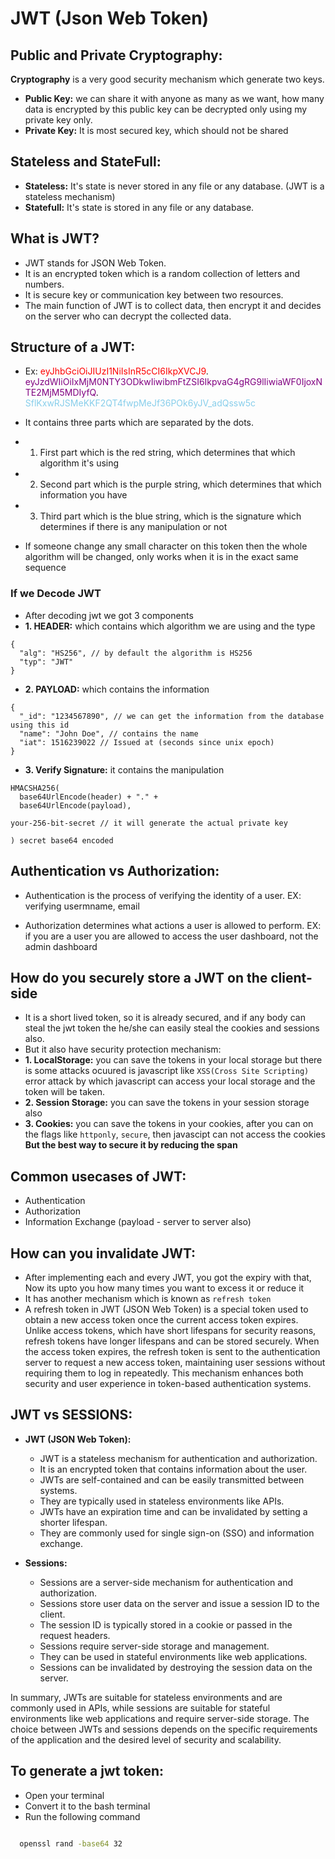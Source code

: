 # JWT (Json Web Token)

## Public and Private Cryptography:

__Cryptography__ is a very good security mechanism which generate two keys.
- __Public Key:__ we can share it with anyone as many as we want, how many data is encrypted by this public key can be decrypted only using my private key only. 
- __Private Key:__ It is most secured key, which should not be shared

## Stateless and StateFull:
- __Stateless:__ It's state is never stored in any file or any database. (JWT is a stateless mechanism)
- __Statefull:__ It's state is stored in any file or any database.

## What is JWT?
- JWT stands for JSON Web Token. 
- It is an encrypted token which is a random collection of letters and numbers. 
- It is secure key or communication key between two resources. 
- The main function of JWT is to collect data, then encrypt it and decides on the server who can decrypt the collected data.

## Structure of a JWT:
- Ex: <span style="color: red">eyJhbGciOiJIUzI1NiIsInR5cCI6IkpXVCJ9</span>.
<span style="color: purple">eyJzdWIiOiIxMjM0NTY3ODkwIiwibmFtZSI6IkpvaG4gRG9lIiwiaWF0IjoxNTE2MjM5MDIyfQ</span>.
<span style="color: skyblue">SflKxwRJSMeKKF2QT4fwpMeJf36POk6yJV_adQssw5c</span>

- It contains three parts which are separated by the dots.
- 1. First part which is the red string, which determines that which algorithm it's using
- 2. Second part which is the purple string, which determines that which information you have
- 3. Third part which is the blue string, which is the signature which determines if there is any manipulation or not 

- If someone change any small character on this token then the whole algorithm will be changed, only works when it is in the exact same sequence

### If we Decode JWT
- After decoding jwt we got 3 components
- __1. HEADER:__ which contains which algorithm we are using and the type
```
{
  "alg": "HS256", // by default the algorithm is HS256
  "typ": "JWT"
}
```
- __2. PAYLOAD:__ which contains the information
```
{
  "_id": "1234567890", // we can get the information from the database using this id
  "name": "John Doe", // contains the name
  "iat": 1516239022 // Issued at (seconds since unix epoch)
}
```
- __3. Verify Signature:__ it contains the manipulation
```
HMACSHA256(
  base64UrlEncode(header) + "." +
  base64UrlEncode(payload),
  
your-256-bit-secret // it will generate the actual private key 

) secret base64 encoded
```

## Authentication vs Authorization:

- Authentication is the process of verifying the identity of a user.
EX: verifying usermname, email

- Authorization determines what actions a user is allowed to perform.
EX: if you are a user you are allowed to access the user dashboard, not the admin dashboard

## How do you securely store a JWT on the client-side

- It is a short lived token, so it is already secured, and if any body can steal the jwt token the he/she can easily steal the cookies and sessions also.
- But it also have security protection mechanism:
- __1. LocalStorage:__ you can save the tokens in your local storage but there is some attacks ocuured is javascript like `XSS(Cross Site Scripting)` error attack by which javascript can access your local storage and the token will be taken.
- __2. Session Storage:__ you can save the tokens in your session storage also
- __3. Cookies:__ you can save the tokens in your cookies, after you can on the flags like `httponly`, `secure`, then javascipt can not access the cookies
__But the best way to secure it by reducing the span__

## Common usecases of JWT:
- Authentication
- Authorization
- Information Exchange (payload - server to server also)

## How can you invalidate JWT:
- After implementing each and every JWT, you got the expiry with that, Now its upto you how many times you want to excess it or reduce it
- It has another mechanism which is known as `refresh token`
- A refresh token in JWT (JSON Web Token) is a special token used to obtain a new access token once the current access token expires. Unlike access tokens, which have short lifespans for security reasons, refresh tokens have longer lifespans and can be stored securely. When the access token expires, the refresh token is sent to the authentication server to request a new access token, maintaining user sessions without requiring them to log in repeatedly. This mechanism enhances both security and user experience in token-based authentication systems.

## JWT vs SESSIONS:

- __JWT (JSON Web Token):__
    - JWT is a stateless mechanism for authentication and authorization.
    - It is an encrypted token that contains information about the user.
    - JWTs are self-contained and can be easily transmitted between systems.
    - They are typically used in stateless environments like APIs.
    - JWTs have an expiration time and can be invalidated by setting a shorter lifespan.
    - They are commonly used for single sign-on (SSO) and information exchange.

- __Sessions:__
    - Sessions are a server-side mechanism for authentication and authorization.
    - Sessions store user data on the server and issue a session ID to the client.
    - The session ID is typically stored in a cookie or passed in the request headers.
    - Sessions require server-side storage and management.
    - They can be used in stateful environments like web applications.
    - Sessions can be invalidated by destroying the session data on the server.

In summary, JWTs are suitable for stateless environments and are commonly used in APIs, while sessions are suitable for stateful environments like web applications and require server-side storage. The choice between JWTs and sessions depends on the specific requirements of the application and the desired level of security and scalability.

## To generate a jwt token:

- Open your terminal
- Convert it to the bash terminal
- Run the following command

```bash

  openssl rand -base64 32
```